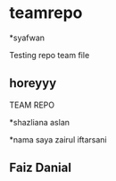 # teamrepo

*syafwan

Testing repo team file
## horeyyy


 TEAM REPO
 
 *shazliana aslan
 

*nama saya zairul iftarsani

## Faiz Danial 

